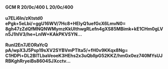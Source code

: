 #### GCM R 20/0c/400 L 20/0c/400
**u7ELi6ln/zKtstd0**<br/>**ePgk+5eLbi/+ggU16WV/7Hc8+HElyQ1uefGcX6LmvN0=**<br/>**8gh47zZdQfMNQNWMymzKkUlthwgRLefn4gXS85MBimk+kE1CHm0gLVn5J1hIV3/he+LnIW+KAkPKVSYN...**<br/><br/>
**Runl2En7JEORaYcQ**<br/>**pA/wpX3J5Psp19sXV2SYBVmPTIta5/+fH0v9KKqx8Ng=**<br/>**C1HDPi+DL2BITLbaVeoeK3HEhs2x3uQbIIpG52KKZ/hmGx0ez740MYsUJRBKghRryeiBs8604SJXcctv...**